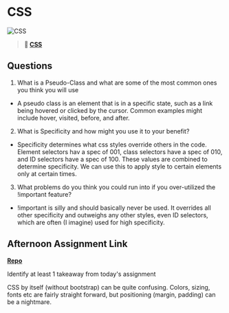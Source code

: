 # CSS

![CSS](https://bcw.blob.core.windows.net/public/cssUnit/1411879719053976)

> **📖 [CSS](https://codeworksacademy.com/fs-student-guide/resources/wk1/03-CSS)**

## Questions

1. What is a Pseudo-Class and what are some of the most common ones you think you will use

- A pseudo class is an element that is in a specific state, such as a link being hovered or clicked by the cursor. Common examples might include hover, visited, before, and after.

2. What is Specificity and how might you use it to your benefit?

- Specificity determines what css styles override others in the code. Element selectors hav a spec of 001, class selectors have a spec of 010, and ID selectors have a spec of 100. These values are combined to determine specificity. We can use this to apply style to certain elements only at certain times.

3. What problems do you think you could run into if you over-utilized the !important feature?

- !important is silly and should basically never be used. It overrides all other specificity and outweighs any other styles, even ID selectors, which are often (I imagine) used for high specificity.

## Afternoon Assignment Link

**[Repo](https://github.com/sbyoungblood/cool-site)**

Identify at least 1 takeaway from today's assignment

CSS by itself (without bootstrap) can be quite confusing. Colors, sizing, fonts etc are fairly straight forward, but positioning (margin, padding) can be a nightmare.

